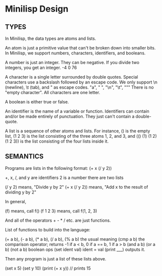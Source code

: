 # Minilisp Design

## TYPES

In Minilisp, the data types are atoms and lists.

An atom is just a primitive value that can't be broken down
  into smaller bits. In Minilisp, we support numbers, characters,
  identifiers, and booleans.

A number is just an integer. 
They can be negative. If you divide two integers, you get an integer.
    -4   0   76

A character is a single letter surrounded by double quotes.
Special characters use a backslash followed by an escape code.
We only support \n (newline), \t (tab), and \" as escape codes.
    "a", " ", "\n", "\t", "\""
There is no "empty character". All characters are one letter.

A boolean is either true or false.

An identifier is the name of a variable or function.
Identifiers can contain and/or be made entirely of punctuation.
They just can't contain a double-quote.

A list is a sequence of other atoms and lists. For instance,
  () is the empty list, (1 2 3) is the list consisting of the three
  atoms 1, 2, and 3, and (() (1) (1 2) (1 2 3)) is the list consisting
  of the four lists inside it. 


## SEMANTICS

Programs are lists in the following format:
  (+ x (/ y 2))

  +, x, /, and y are identifiers
  2 is a number
  there are two lists

  (/ y 2) means, "Divide y by 2"
  (+ x (/ y 2)) means, "Add x to the result of dividing y by 2"

In general,

  (f)        means, call f()
  (f 1 2 3)  means, call f(1, 2, 3)

And all of the operators + - * / etc. are just functions.

List of functions to build into the language:

  (+ a b), (- a b), (* a b), (/ a b), (% a b)   the usual meaning
  (cmp a b)    the comparison operator; returns -1 if a < b, 0 if a == b,
               1 if a > b
  (and a b)  (or a b)  (not a b)   boolean ops
  (set ident val)       ident = val
  (print ___)           outputs it.

Then any program is just a list of these lists above.

  (set x 5)
  (set y 10)
  (print (+ x y))   // prints 15

